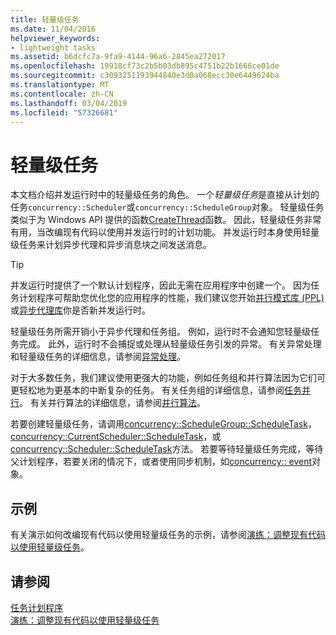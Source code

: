 ```yaml
---
title: 轻量级任务
ms.date: 11/04/2016
helpviewer_keywords:
- lightweight tasks
ms.assetid: b6dcfc7a-9fa9-4144-96a6-2845ea272017
ms.openlocfilehash: 19918cf73c2b5b03db895c4751b22b1666ce01de
ms.sourcegitcommit: c3093251193944840e3d0a068ecc30e6449624ba
ms.translationtype: MT
ms.contentlocale: zh-CN
ms.lasthandoff: 03/04/2019
ms.locfileid: "57326681"
---
```

# <a name="lightweight-tasks"></a>轻量级任务

本文档介绍并发运行时中的轻量级任务的角色。 一个*轻量级任务*是直接从计划的任务`concurrency::Scheduler`或`concurrency::ScheduleGroup`对象。 轻量级任务类似于为 Windows API 提供的函数[CreateThread](/windows/desktop/api/processthreadsapi/nf-processthreadsapi-createthread)函数。 因此，轻量级任务非常有用，当改编现有代码以使用并发运行时的计划功能。 并发运行时本身使用轻量级任务来计划异步代理和异步消息块之间发送消息。

> [!TIP]
>  并发运行时提供了一个默认计划程序，因此无需在应用程序中创建一个。 因为任务计划程序可帮助您优化您的应用程序的性能，我们建议您开始[并行模式库 (PPL)](../../parallel/concrt/parallel-patterns-library-ppl.md)或[异步代理库](../../parallel/concrt/asynchronous-agents-library.md)你是否新并发运行时。

轻量级任务所需开销小于异步代理和任务组。 例如，运行时不会通知您轻量级任务完成。 此外，运行时不会捕捉或处理从轻量级任务引发的异常。 有关异常处理和轻量级任务的详细信息，请参阅[异常处理](../../parallel/concrt/exception-handling-in-the-concurrency-runtime.md)。

对于大多数任务，我们建议使用更强大的功能，例如任务组和并行算法因为它们可更轻松地为更基本的中断复杂的任务。 有关任务组的详细信息，请参阅[任务并行](../../parallel/concrt/task-parallelism-concurrency-runtime.md)。 有关并行算法的详细信息，请参阅[并行算法](../../parallel/concrt/parallel-algorithms.md)。

若要创建轻量级任务，请调用[concurrency::ScheduleGroup::ScheduleTask](reference/schedulegroup-class.md#scheduletask)， [concurrency::CurrentScheduler::ScheduleTask](reference/currentscheduler-class.md#scheduletask)，或[concurrency::Scheduler::ScheduleTask](reference/scheduler-class.md#scheduletask)方法。 若要等待轻量级任务完成，等待父计划程序，若要关闭的情况下，或者使用同步机制，如[concurrency:: event](../../parallel/concrt/reference/event-class.md)对象。

## <a name="example"></a>示例

有关演示如何改编现有代码以使用轻量级任务的示例，请参阅[演练：调整现有代码以使用轻量级任务](../../parallel/concrt/walkthrough-adapting-existing-code-to-use-lightweight-tasks.md)。

## <a name="see-also"></a>请参阅

[任务计划程序](../../parallel/concrt/task-scheduler-concurrency-runtime.md)<br/>
[演练：调整现有代码以使用轻量级任务](../../parallel/concrt/walkthrough-adapting-existing-code-to-use-lightweight-tasks.md)

